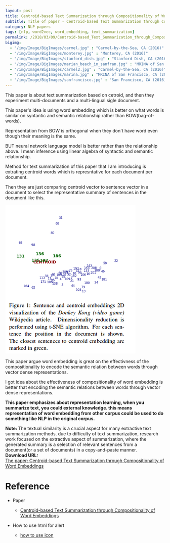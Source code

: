 ```yaml
---
layout: post
title: Centroid-based Text Summarization through Compositionality of Word Embeddings for Text summarization
subtitle: Title of paper - Centroid-based Text Summarization through Compositionality of Word Embeddings
category: NLP papers
tags: [nlp, word2vec, word_embedding, text_summarization]
permalink: /2018/03/09/Centroid-based_Text_Summarization_through_Compositionality_of_Word_Embeddings/
bigimg: 
  - "/img/Image/BigImages/carmel.jpg" : "Carmel-by-the-Sea, CA (2016)"
  - "/img/Image/BigImages/monterey.jpg" : "Monterey, CA (2016)"
  - "/img/Image/BigImages/stanford_dish.jpg" : "Stanford Dish, CA (2016)"
  - "/img/Image/BigImages/marian_beach_in_sanfran.jpg" : "MRINA of San Francisco, CA (2016)"
  - "/img/Image/BigImages/carmel2.jpg" : "Carmel-by-the-Sea, CA (2016)"
  - "/img/Image/BigImages/marina.jpg" : "MRINA of San Francisco, CA (2016)"
  - "/img/Image/BigImages/sanfrancisco.jpg" : "San Francisco, CA (2016)"
---
```


This paper is about text summarization based on cetroid, and then they experiment multi-documents and a multi-lingual sigle document.

This paper's idea is using word embedding which is better on what words is similar on syntantic and semantic relationship rather than BOW(bag-of-words). 

Representation from BOW is orthogonal when they don't have word even though their meaning is the same.

BUT neural network language model is better rather than the relationship above. I mean inference using linear algebra of syntactic and semantic relationship.

Method for text summarization of this paper that I am introducing  is extrating centroid words which is represntative for each document per document. 

Then they are just comparing centroid vector to sentence vector in a document to select the representative summary of sentences in the document like this.

![](/img/Image/NaturalLanguageProcessing/NLPLabs/Paper_Investigation/Summarization/2018-03-09-Centroid-based_Text_Summarization_through_Compositionality_of_Word_Embeddings/figure1.png)

This paper argue word embedding is great on the effectivness of the compositionality to encode the semantic relation between words through vector dense representations.

I got idea about the effectiveness of compositionality of word embedding is better that encoding the semantic relations between words through vector dense representations. 

**This paper emphasizes about representation learning, when you summarize text, you could external knowledge. this means representation of word embedding from other corpus could be used to do something like NLP in the original corpus.** 

<!--
Let's see the procedure of this paper's work as I undertood. 

1. preprocessing document which is normal when you deal with natural language processing. 
 
   - just split the document into a sentence line by line, changing all text to lowercase, removing stopword. 
 
 <div class="alert alert-info" role="alert"><i class="fa fa-info-circle"></i> <b>Note: what if I adapt this idea into korean language, I mena what preprocessing I have to do </b>

2. extrainting centorid words using topic threshold with tf*idf

 <div class="alert alert-info" role="alert"><i class="fa fa-info-circle"></i> <b>Note: another way to extract centroid words using another way</b>
 
3. creating sentence vector just using a summing the vectors for each word in the sentence. 

dataset :  

- each 10 documents in 50 clusters from Associated Press and New York newswire - multidocuments

- 30 documents for each of 38 languages.

-->



<div class="alert alert-info" role="alert"><i class="fa fa-info-circle"></i> <b>Note: </b>
The textual similarity is a crucial aspect for many extractive text summarization methods. due to difficulty of text summarization, research work focused on the extractive aspect of summarization, where the generated summary is a selection of relevant sentences from a document(or a set of documents) in a copy-and-paste manner.
</div>
  
  
<div class="alert alert-success" role="alert"><i class="fa fa-paperclip fa-lg"></i> <b>Download URL: </b><br>
  <a href="http://www.aclweb.org/anthology/W17-1003">The paper: Centroid-based Text Summarization through Compositionality of Word Embeddings</a>
</div>

# Reference 

- Paper 
  - [Centroid-based Text Summarization through Compositionality of Word Embeddings](http://www.aclweb.org/anthology/W17-1003)
 
- How to use html for alert
  - [how to use icon](http://idratherbewriting.com/documentation-theme-jekyll/mydoc_icons.html)
  
